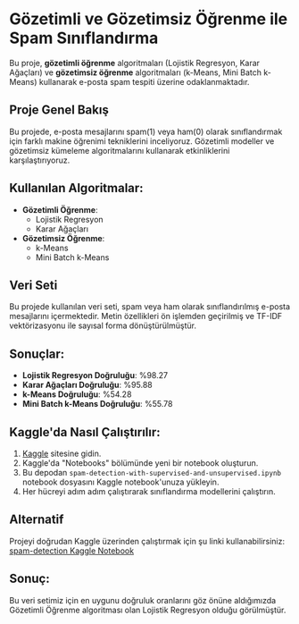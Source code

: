 # Gözetimli ve Gözetimsiz Öğrenme ile Spam Sınıflandırma

Bu proje, **gözetimli öğrenme** algoritmaları (Lojistik Regresyon, Karar Ağaçları) ve **gözetimsiz öğrenme** algoritmaları (k-Means, Mini Batch k-Means) kullanarak e-posta spam tespiti üzerine odaklanmaktadır.

## Proje Genel Bakış
Bu projede, e-posta mesajlarını spam(1) veya ham(0) olarak sınıflandırmak için farklı makine öğrenimi tekniklerini inceliyoruz. Gözetimli modeller ve gözetimsiz kümeleme algoritmalarını kullanarak etkinliklerini karşılaştırıyoruz.

## Kullanılan Algoritmalar:
- **Gözetimli Öğrenme**:
  - Lojistik Regresyon
  - Karar Ağaçları
- **Gözetimsiz Öğrenme**:
  - k-Means
  - Mini Batch k-Means

## Veri Seti
Bu projede kullanılan veri seti, spam veya ham olarak sınıflandırılmış e-posta mesajlarını içermektedir. Metin özellikleri ön işlemden geçirilmiş ve TF-IDF vektörizasyonu ile sayısal forma dönüştürülmüştür.

## Sonuçlar:
- **Lojistik Regresyon Doğruluğu**: %98.27
- **Karar Ağaçları Doğruluğu**: %95.88
- **k-Means Doğruluğu**: %54.28
- **Mini Batch k-Means Doğruluğu**: %55.78

## Kaggle'da Nasıl Çalıştırılır:
1. [Kaggle](https://www.kaggle.com/) sitesine gidin.
2. Kaggle'da "Notebooks" bölümünde yeni bir notebook oluşturun.
3. Bu depodan `spam-detection-with-supervised-and-unsupervised.ipynb` notebook dosyasını Kaggle notebook'unuza yükleyin.
4. Her hücreyi adım adım çalıştırarak sınıflandırma modellerini çalıştırın.

## Alternatif
Projeyi doğrudan Kaggle üzerinden çalıştırmak için şu linki kullanabilirsiniz: [spam-detection Kaggle Notebook](https://www.kaggle.com/code/kubilaiswf/spam-detection-with-supervised-and-unsupervised)

## Sonuç:
Bu veri setimiz için en uygunu doğruluk oranlarını göz önüne aldığımızda Gözetimli Öğrenme algoritması olan Lojistik Regresyon olduğu görülmüştür.
